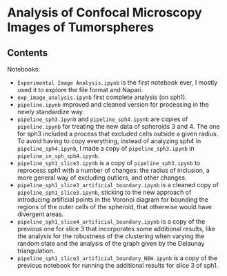 # Analysis of Confocal Microscopy Images of Tumorspheres

## Contents
Notebooks:
- `Experimental Image Analysis.ipynb` is the first notebook ever, I mostly used it to explore the file format and Napari.
- `exp_image_analysis.ipynb` first complete analysis (on sph1).
- `pipeline.ipynb` improved and cleaned version for processing in the newly standardize way.
- `pipeline_sph3.ipynb` and `pipeline_sph4.ipynb` are copies of `pipeline.ipynb` for treating the new data of spheroids 3 and 4. The one for sph3 included a process that excluded cells outside a given radius. To avoid having to copy everything, instead of analyzing sph4 in `pipeline_sph4.ipynb`, I made a copy of `pipeline_sph3.ipynb` in `pipeline_in_sph_sph4.ipynb`.
- `pipeline_sph1_slice3.ipynb` is a copy of `pipeline_sph3.ipynb` to reprocess sph1 with a number of changes: the radius of inclusion, a more general way of excluding outliers, and other changes.
- `pipeline_sph1_slice3_artificial_boundary.ipynb` is a cleaned copy of `pipeline_sph1_slice3.ipynb`, sticking to the new approach of introducing artificial points in the Voronoi diagram for bounding the regions of the outer cells of the spheroid, that otherwise would have divergent areas.
- `pipeline_sph1_slice4_artificial_boundary.ipynb` is a copy of the previous one for slice 3 that incorporates some additional results, like the analysis for the robustness of the clustering when varying the random state and the analysis of the graph given by the Delaunay triangulation.
- `pipeline_sph1_slice3_artificial_boundary_NEW.ipynb` is a copy of the previous notebook for running the additional results for slice 3 of sph1.